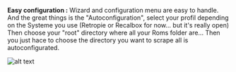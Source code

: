 **Easy configuration :** 
Wizard and configuration menu are easy to handle. 
And the great things is the "Autoconfiguration", select your profil depending on the Systeme you use (Retropie or Recalbox for now... but it's really open) Then choose your "root" directory where all your Roms folder are... Then you just hace to choose the directory you want to scrape all is autoconfigurated.

![alt text](https://github.com/Universal-Rom-Tools/Universal-XML-Scraper/raw/master/Images/Presentation/UI/Wizard-Autoconf%20RB.jpg)